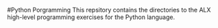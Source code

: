 #Python Porgramming
This repsitory contains the directories to the ALX high-level programming exercises for the Python language.

